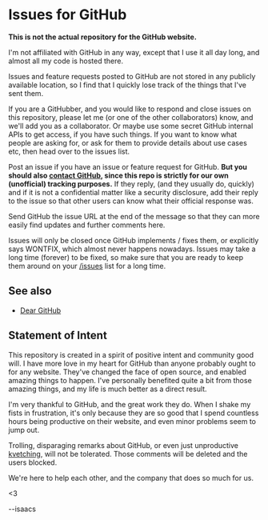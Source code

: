 # Issues for GitHub

**This is not the actual repository for the GitHub website.**

I'm not affiliated with GitHub in any way, except that I use it all
day long, and almost all my code is hosted there.

Issues and feature requests posted to GitHub are not stored in any
publicly available location, so I find that I quickly lose track of
the things that I've sent them.

If you are a GitHubber, and you would like to respond and close issues
on this repository, please let me (or one of the other collaborators)
know, and we'll add you as a collaborator.  Or maybe use some secret
GitHub internal APIs to get access, if you have such things.  If you
want to know what people are asking for, or ask for them to provide
details about use cases etc, then head over to the issues list.

Post an issue if you have an issue or feature request for GitHub.
**But you should also [contact GitHub](https://support.github.com/contact), since this repo is
strictly for our own (unofficial) tracking purposes.** If they reply,
(and they usually do, quickly) and if it is not a confidential matter
like a security disclosure, add their reply to the issue so that other
users can know what their official response was.

Send GitHub the issue URL at the end of the message so that they can
more easily find updates and further comments here.

Issues will only be closed once GitHub implements / fixes them,
or explicitly says WONTFIX, which almost never happens nowadays.
Issues may take a long time (forever) to be fixed, so make sure that
you are ready to keep them around on your [/issues](https://github.com/issues)
list for a long time.

## See also

- [Dear GitHub](https://github.com/dear-github/dear-github)

## Statement of Intent

This repository is created in a spirit of positive intent and
community good will.  I have more love in my heart for GitHub than
anyone probably ought to for any website.  They've changed the face of
open source, and enabled amazing things to happen.  I've personally
benefited quite a bit from those amazing things, and my life is much
better as a direct result.

I'm very thankful to GitHub, and the great work they do.  When I shake
my fists in frustration, it's only because they are so good that I
spend countless hours being productive on their website, and even
minor problems seem to jump out.

Trolling, disparaging remarks about GitHub, or even just unproductive
[kvetching](http://dictionary.reference.com/browse/kvetching), will not be tolerated.  Those comments will be deleted and
the users blocked.

We're here to help each other, and the company that does so much for
us.

<3

--isaacs
